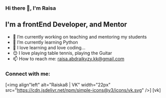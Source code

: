 ### Hi there 👋, I'm Raisa

## I'm a frontEnd Developer, and Mentor

- 🔭 I’m currently working on teaching and mentoring my students
- 🌱 I’m currently learning Python
- 👯 I love learning and love coding...
- 😊 I love playing table tennis, playing the Guitar
- 📫 How to reach me: raisa.abdraikyzy.kk@gmail.com

### Connect with me:

[<img align"left" alt="Raiska8 | VK" width="22px" src="https://cdn.jsdelivr.net/npm/simple-icons@v3/icons/vk.svg" />] [vk]
